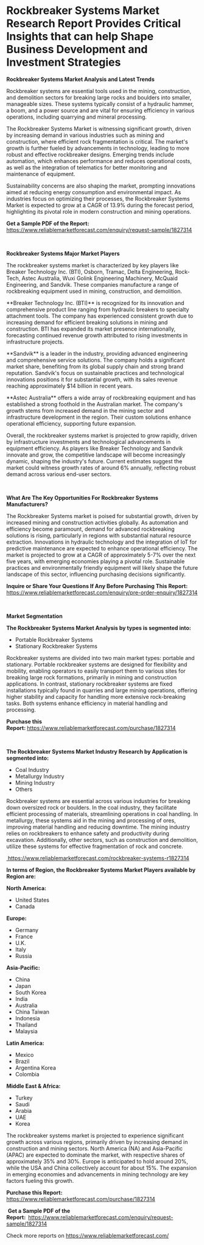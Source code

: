 <p><h1>Rockbreaker Systems Market Research Report Provides Critical Insights that can help Shape Business Development and Investment Strategies</h1></p><p><strong>Rockbreaker Systems Market Analysis and Latest Trends</strong></p>
<p><p>Rockbreaker systems are essential tools used in the mining, construction, and demolition sectors for breaking large rocks and boulders into smaller, manageable sizes. These systems typically consist of a hydraulic hammer, a boom, and a power source and are vital for ensuring efficiency in various operations, including quarrying and mineral processing. </p><p>The Rockbreaker Systems Market is witnessing significant growth, driven by increasing demand in various industries such as mining and construction, where efficient rock fragmentation is critical. The market's growth is further fueled by advancements in technology, leading to more robust and effective rockbreaker designs. Emerging trends include automation, which enhances performance and reduces operational costs, as well as the integration of telematics for better monitoring and maintenance of equipment.</p><p>Sustainability concerns are also shaping the market, prompting innovations aimed at reducing energy consumption and environmental impact. As industries focus on optimizing their processes, the Rockbreaker Systems Market is expected to grow at a CAGR of 13.9% during the forecast period, highlighting its pivotal role in modern construction and mining operations.</p></p>
<p><strong>Get a Sample PDF of the Report:&nbsp;</strong> <a href="https://www.reliablemarketforecast.com/enquiry/request-sample/1827314?utm_campaign=3129&utm_medium=2&utm_source=Github&utm_content=ia&utm_term=12042025&utm_id=rockbreaker-systems">https://www.reliablemarketforecast.com/enquiry/request-sample/1827314</a></p>
<p>&nbsp;</p>
<p><strong>Rockbreaker Systems Major Market Players</strong></p>
<p><p>The rockbreaker systems market is characterized by key players like Breaker Technology Inc. (BTI), Osborn, Tramac, Delta Engineering, Rock-Tech, Astec Australia, Wuxi Golink Engineering Machinery, McQuaid Engineering, and Sandvik. These companies manufacture a range of rockbreaking equipment used in mining, construction, and demolition.</p><p>**Breaker Technology Inc. (BTI)** is recognized for its innovation and comprehensive product line ranging from hydraulic breakers to specialty attachment tools. The company has experienced consistent growth due to increasing demand for efficient breaking solutions in mining and construction. BTI has expanded its market presence internationally, forecasting continued revenue growth attributed to rising investments in infrastructure projects.</p><p>**Sandvik** is a leader in the industry, providing advanced engineering and comprehensive service solutions. The company holds a significant market share, benefiting from its global supply chain and strong brand reputation. Sandvik's focus on sustainable practices and technological innovations positions it for substantial growth, with its sales revenue reaching approximately $14 billion in recent years.</p><p>**Astec Australia** offers a wide array of rockbreaking equipment and has established a strong foothold in the Australian market. The company's growth stems from increased demand in the mining sector and infrastructure development in the region. Their custom solutions enhance operational efficiency, supporting future expansion.</p><p>Overall, the rockbreaker systems market is projected to grow rapidly, driven by infrastructure investments and technological advancements in equipment efficiency. As players like Breaker Technology and Sandvik innovate and grow, the competitive landscape will become increasingly dynamic, shaping the industry's future. Current estimates suggest the market could witness growth rates of around 6% annually, reflecting robust demand across various end-user sectors.</p></p>
<p>&nbsp;</p>
<p><strong>What Are The Key Opportunities For Rockbreaker Systems Manufacturers?</strong></p>
<p><p>The Rockbreaker Systems market is poised for substantial growth, driven by increased mining and construction activities globally. As automation and efficiency become paramount, demand for advanced rockbreaking solutions is rising, particularly in regions with substantial natural resource extraction. Innovations in hydraulic technology and the integration of IoT for predictive maintenance are expected to enhance operational efficiency. The market is projected to grow at a CAGR of approximately 5-7% over the next five years, with emerging economies playing a pivotal role. Sustainable practices and environmentally friendly equipment will likely shape the future landscape of this sector, influencing purchasing decisions significantly.</p></p>
<p><strong>Inquire or Share Your Questions If Any Before Purchasing This Report:</strong> <a href="https://www.reliablemarketforecast.com/enquiry/pre-order-enquiry/1827314?utm_campaign=3129&utm_medium=2&utm_source=Github&utm_content=ia&utm_term=12042025&utm_id=rockbreaker-systems">https://www.reliablemarketforecast.com/enquiry/pre-order-enquiry/1827314</a></p>
<p>&nbsp;</p>
<p><strong>Market Segmentation</strong></p>
<p><strong>The Rockbreaker Systems Market Analysis by types is segmented into:</strong></p>
<p><ul><li>Portable Rockbreaker Systems</li><li>Stationary Rockbreaker Systems</li></ul></p>
<p><p>Rockbreaker systems are divided into two main market types: portable and stationary. Portable rockbreaker systems are designed for flexibility and mobility, enabling operators to easily transport them to various sites for breaking large rock formations, primarily in mining and construction applications. In contrast, stationary rockbreaker systems are fixed installations typically found in quarries and large mining operations, offering higher stability and capacity for handling more extensive rock-breaking tasks. Both systems enhance efficiency in material handling and processing.</p></p>
<p><strong>Purchase this Report:&nbsp;</strong><a href="https://www.reliablemarketforecast.com/purchase/1827314?utm_campaign=3129&utm_medium=2&utm_source=Github&utm_content=ia&utm_term=12042025&utm_id=rockbreaker-systems">https://www.reliablemarketforecast.com/purchase/1827314</a></p>
<p>&nbsp;</p>
<p><strong>The Rockbreaker Systems Market Industry Research by Application is segmented into:</strong></p>
<p><ul><li>Coal Industry</li><li>Metallurgy Industry</li><li>Mining Industry</li><li>Others</li></ul></p>
<p><p>Rockbreaker systems are essential across various industries for breaking down oversized rock or boulders. In the coal industry, they facilitate efficient processing of materials, streamlining operations in coal handling. In metallurgy, these systems aid in the mining and processing of ores, improving material handling and reducing downtime. The mining industry relies on rockbreakers to enhance safety and productivity during excavation. Additionally, other sectors, such as construction and demolition, utilize these systems for effective fragmentation of rock and concrete.</p></p>
<p><a href="https://www.reliablemarketforecast.com/rockbreaker-systems-r1827314?utm_campaign=3129&utm_medium=2&utm_source=Github&utm_content=ia&utm_term=12042025&utm_id=rockbreaker-systems">&nbsp;https://www.reliablemarketforecast.com/rockbreaker-systems-r1827314</a></p>
<p><strong>In terms of Region, the Rockbreaker Systems Market Players available by Region are:</strong></p>
<p>
    <p> <strong> North America: </strong>
        <ul>
            <li>United States</li>
            <li>Canada</li>
        </ul>
        </p> 
    <p> <strong> Europe: </strong>
        <ul>
            <li>Germany</li>
            <li>France</li>
            <li>U.K.</li>
            <li>Italy</li>
            <li>Russia</li>
        </ul>
        </p> 
    <p> <strong> Asia-Pacific: </strong>
        <ul>
            <li>China</li>
            <li>Japan</li>
            <li>South Korea</li>
            <li>India</li>
            <li>Australia</li>
            <li>China Taiwan</li>
            <li>Indonesia</li>
            <li>Thailand</li>
            <li>Malaysia</li>
        </ul>
        </p> 
    <p> <strong> Latin America: </strong>
        <ul>
            <li>Mexico</li>
            <li>Brazil</li>
            <li>Argentina Korea</li>
            <li>Colombia</li>
        </ul>
        </p> 
    <p> <strong> Middle East & Africa: </strong>
        <ul>
            <li>Turkey</li>
            <li>Saudi</li>
            <li>Arabia</li>
            <li>UAE</li>
            <li>Korea</li>
        </ul>
    </p>
    </p>
<p><p>The rockbreaker systems market is projected to experience significant growth across various regions, primarily driven by increasing demand in construction and mining sectors. North America (NA) and Asia-Pacific (APAC) are expected to dominate the market, with respective shares of approximately 35% and 30%. Europe is anticipated to hold around 20%, while the USA and China collectively account for about 15%. The expansion in emerging economies and advancements in mining technology are key factors fueling this growth.</p></p>
<p><strong>Purchase this Report: </strong><a href="https://www.reliablemarketforecast.com/purchase/1827314?utm_campaign=3129&utm_medium=2&utm_source=Github&utm_content=ia&utm_term=12042025&utm_id=rockbreaker-systems">https://www.reliablemarketforecast.com/purchase/1827314</a></p>
<p>&nbsp;<strong>Get a Sample PDF of the Report:&nbsp;&nbsp;</strong><a href="https://www.reliablemarketforecast.com/enquiry/request-sample/1827314?utm_campaign=3129&utm_medium=2&utm_source=Github&utm_content=ia&utm_term=12042025&utm_id=rockbreaker-systems">https://www.reliablemarketforecast.com/enquiry/request-sample/1827314</a></p>
<p><strong></strong></p>
<p>Check more reports on <a href="https://www.reliablemarketforecast.com/?utm_campaign=3129&utm_medium=2&utm_source=Github&utm_content=ia&utm_term=12042025&utm_id=rockbreaker-systems">https://www.reliablemarketforecast.com/</a></p>